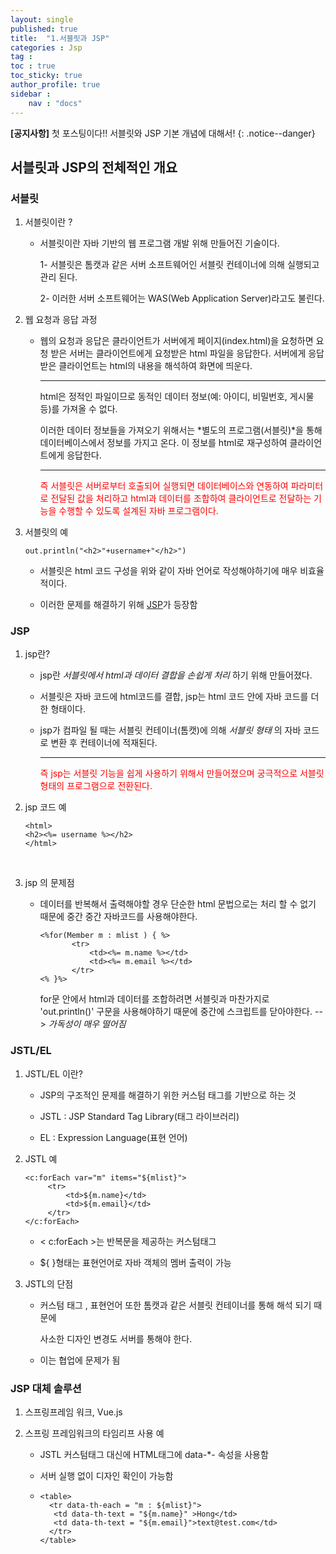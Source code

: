 ```yaml
---
layout: single
published: true
title:  "1.서블릿과 JSP"
categories : Jsp
tag : 
toc : true
toc_sticky: true
author_profile: true
sidebar :
    nav : "docs"
---
```

**[공지사항]** 첫 포스팅이다!! 서블릿와 JSP 기본 개념에 대해서! 
{: .notice--danger} 


## 서블릿과 JSP의 전체적인 개요



### 서블릿

1. 서블릿이란 ?
   - 서블릿이란 자바 기반의 웹 프로그램 개발 위해 만들어진 기술이다. 
   
     1- 서블릿은 톰캣과 같은 서버 소프트웨어인 서블릿 컨테이너에 의해 실행되고 관리 된다.
   
     2- 이러한 서버 소프트웨어는 WAS(Web Application Server)라고도 불린다.

2. 웹 요청과 응답 과정 

   - 웹의 요청과 응답은 클라이언트가 서버에게 페이지(index.html)을 요청하면 요청 받은 서버는 클라이언트에게 요청받은 html 파일을 응답한다. 서버에게 응답받은 클라이언트는 html의 내용을 해석하여 화면에 띄운다. 

     <hr>

     html은 정적인 파일이므로 동적인 데이터 정보(예: 아이디, 비밀번호, 게시물 등)를 가져올 수 없다.

     이러한 데이터 정보들을 가져오기 위해서는 *별도의 프로그램(서블릿)*을 통해 데이터베이스에서  정보를 가지고 온다. 이 정보를 html로 재구성하여 클라이언트에게 응답한다.

     <hr>

     <p style="color:red">즉 서블릿은 서버로부터 호출되어 실행되면 데이터베이스와 연동하여 파라미터로 전달된 값을 처리하고 html과 데이터를 조합하여 클라이언트로 전달하는 기능을 수행할 수 있도록 설계된 자바 프로그램이다.</p>

3. 서블릿의 예

   ```
   out.println("<h2>"+username+"</h2>")
   ```

   - 서블릿은 html 코드 구성을 위와 같이 자바 언어로 작성해야하기에 매우 비효율적이다.

   - 이러한 문제를 해결하기 위해 <u>JSP</u>가 등장함



   

### JSP

1. jsp란?

   - jsp란 _서블릿에서 html과 데이터 결합을 손쉽게 처리_ 하기 위해 만들어졌다. 

   - 서블릿은 자바 코드에 html코드를 결합, jsp는 html 코드 안에 자바 코드를 더한 형태이다.

   - jsp가 컴파일 될 때는 서블릿 컨테이너(톰캣)에 의해  _서블릿 형태_ 의 자바 코드로 변환 후 컨테이너에 적재된다.

     <hr>

      <p style="color:red">즉 jsp는 서블릿 기능을 쉽게 사용하기 위해서 만들어졌으며 궁극적으로 서블릿 형태의 프로그램으로 전환된다.</p>

2. jsp 코드 예
   ```
   <html>
   <h2><%= username %></h2>
   </html>
   ```

​    

3. jsp 의 문제점

   - 데이터를 반복해서 출력해야할 경우 단순한 html 문법으로는 처리 할 수 없기 때문에 중간 중간 자바코드를 사용해야한다. 

     ```
     <%for(Member m : mlist ) { %>
     		<tr>
     			<td><%= m.name %></td>
     			<td><%= m.email %></td>
     		</tr>
     <% }%>
     ```

     for문 안에서 html과 데이터를 조합하려면 서블릿과 마찬가지로 'out.println()' 구문을 사용해야하기 때문에 중간에 스크립트를 닫아야한다.  --> _가독성이 매우 떨어짐_



### JSTL/EL

1. JSTL/EL 이란? 

   - JSP의 구조적인 문제를 해결하기 위한 커스텀 태그를 기반으로 하는 것

   - JSTL : JSP Standard Tag Library(태그 라이브러리)

   - EL : Expression Language(표현 언어)

   

2. JSTL 예

   ```
   <c:forEach var="m" items="${mlist}">
   		<tr>
   			<td>${m.name}</td>
   			<td>${m.email}</td>
   		</tr>
   </c:forEach>
   ```

   - < c:forEach >는 반복문을 제공하는 커스텀태그
   
   - ${       }형태는 표현언어로 자바 객체의 멤버 출력이 가능   
   
     
   
3. JSTL의 단점

   - 커스텀 태그 , 표현언어 또한 톰캣과 같은 서블릿 컨테이너를 통해 해석 되기 때문에
   
      사소한  디자인 변경도 서버를 통해야 한다.
   
   - 이는 협업에 문제가 됨
   



### JSP 대체 솔루션 

1. 스프링프레임 워크, Vue.js


2. 스프링 프레임워크의 타임리프 사용 예

   - JSTL 커스텀태그 대신에 HTML태그에 data-*- 속성을 사용함

   - 서버 실행 없이 디자인 확인이 가능함
   
   - ```
     <table>
       <tr data-th-each = "m : ${mlist}">
       	<td data-th-text = "${m.name}" >Hong</td>
       	<td data-th-text = "${m.email}">text@test.com</td>
       </tr>
     </table>
     ```
   
     



   

   

   

   

   

   